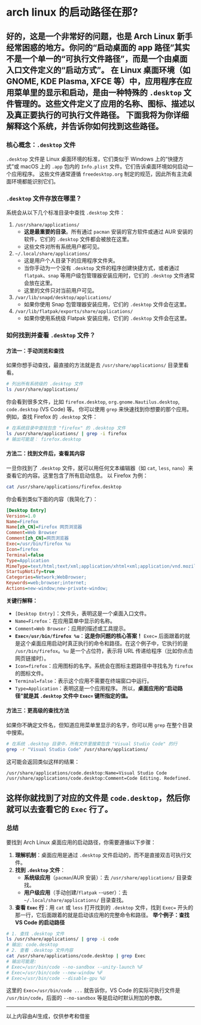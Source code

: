 # arch linux 的启动路径在那?

好的，这是一个非常好的问题，也是 Arch Linux 新手经常困惑的地方。你问的“启动桌面的 app 路径”其实不是一个单一的“可执行文件路径”，而是一个由**桌面入口文件**定义的“启动方式”。
在 Linux 桌面环境（如 GNOME, KDE Plasma, XFCE 等）中，应用程序在应用菜单里的显示和启动，是由一种特殊的 `.desktop` 文件管理的。这些文件定义了应用的名称、图标、描述以及**真正要执行的可执行文件路径**。
下面我将为你详细解释这个系统，并告诉你如何找到这些路径。
---
### 核心概念：`.desktop` 文件
`.desktop` 文件是 Linux 桌面环境的标准，它们类似于 Windows 上的“快捷方式”或 macOS 上的 `.app` 包内的 `Info.plist` 文件。它们告诉桌面环境如何启动一个应用程序。
这些文件通常遵循 `freedesktop.org` 制定的规范，因此所有主流桌面环境都能识别它们。
### `.desktop` 文件存放在哪里？
系统会从以下几个标准目录中查找 `.desktop` 文件：
1.  `/usr/share/applications/`
    *   **这是最重要的目录**。所有通过 `pacman` 安装的官方软件或通过 AUR 安装的软件，它们的 `.desktop` 文件都会被放在这里。
    *   这些文件对所有系统用户都可见。
2.  `~/.local/share/applications/`
    *   这是用户个人目录下的应用程序文件夹。
    *   当你手动为一个没有 `.desktop` 文件的程序创建快捷方式，或者通过 `flatpak`、`snap` 等用户级包管理器安装应用时，它们的 `.desktop` 文件通常会放在这里。
    *   这里的文件只对当前用户可见。
3.  `/var/lib/snapd/desktop/applications/`
    *   如果你使用 Snap 包管理器安装应用，它们的 `.desktop` 文件会在这里。
4.  `/var/lib/flatpak/exports/share/applications/`
    *   如果你使用系统级 Flatpak 安装应用，它们的 `.desktop` 文件会在这里。
### 如何找到并查看 `.desktop` 文件？
#### 方法一：手动浏览和查找
如果你想手动查找，最直接的方法就是去 `/usr/share/applications/` 目录里看看。
```bash
# 列出所有系统级的 .desktop 文件
ls /usr/share/applications/
```
你会看到很多文件，比如 `firefox.desktop`, `org.gnome.Nautilus.desktop`, `code.desktop` (VS Code) 等。
你可以使用 `grep` 来快速找到你想要的那个应用。例如，查找 Firefox 的 `.desktop` 文件：
```bash
# 在系统目录中查找包含 "firefox" 的 .desktop 文件
ls /usr/share/applications/ | grep -i firefox
# 输出可能是： firefox.desktop
```
#### 方法二：找到文件后，查看其内容
一旦你找到了 `.desktop` 文件，就可以用任何文本编辑器（如 `cat`, `less`, `nano`）来查看它的内容。这里包含了所有启动信息。
以 Firefox 为例：
```bash
cat /usr/share/applications/firefox.desktop
```
你会看到类似下面的内容（我简化了）：
```ini
[Desktop Entry]
Version=1.0
Name=Firefox
Name[zh_CN]=Firefox 网页浏览器
Comment=Web Browser
Comment[zh_CN]=网页浏览器
Exec=/usr/bin/firefox %u
Icon=firefox
Terminal=false
Type=Application
MimeType=text/html;text/xml;application/xhtml+xml;application/vnd.mozilla.xul+xml;text/mml;x-scheme-handler/http;x-scheme-handler/https;
StartupNotify=true
Categories=Network;WebBrowser;
Keywords=web;browser;internet;
Actions=new-window;new-private-window;
```
**关键行解释：**
*   `[Desktop Entry]`：文件头，表明这是一个桌面入口文件。
*   `Name=Firefox`：在应用菜单中显示的名称。
*   `Comment=Web Browser`：应用的描述或工具提示。
*   **`Exec=/usr/bin/firefox %u`**：**这是你问题的核心答案！** `Exec=` 后面跟着的就是这个桌面应用启动时真正执行的命令和路径。在这个例子中，它执行的是 `/usr/bin/firefox`。`%u` 是一个占位符，表示将 URL 传递给程序（比如你点击网页链接时）。
*   `Icon=firefox`：应用图标的名字。系统会在图标主题路径中寻找名为 `firefox` 的图标文件。
*   `Terminal=false`：表示这个应用不需要在终端窗口中运行。
*   `Type=Application`：表明这是一个应用程序。
所以，**桌面应用的“启动路径”就是其 `.desktop` 文件中 `Exec=` 键所指定的值。**
#### 方法三：更高级的查找方法
如果你不确定文件名，但知道应用菜单里显示的名字，你可以用 `grep` 在整个目录中搜索。
```bash
# 在系统 .desktop 目录中，所有文件里搜索包含 "Visual Studio Code" 的行
grep -r "Visual Studio Code" /usr/share/applications/
```
这可能会返回类似这样的结果：
```
/usr/share/applications/code.desktop:Name=Visual Studio Code
/usr/share/applications/code.desktop:Comment=Code Editing. Redefined.
```
这样你就找到了对应的文件是 `code.desktop`，然后你就可以去查看它的 `Exec` 行了。
---
### 总结
要找到 Arch Linux 桌面应用的启动路径，你需要遵循以下步骤：
1.  **理解机制**：桌面应用是通过 `.desktop` 文件启动的，而不是直接双击可执行文件。
2.  **找到 `.desktop` 文件**：
    *   **系统级应用**（`pacman`/AUR 安装）：去 `/usr/share/applications/` 目录查找。
    *   **用户级应用**（手动创建/`flatpak` --user）：去 `~/.local/share/applications/` 目录查找。
3.  **查看 `Exec` 行**：用 `cat` 或 `less` 打开找到的 `.desktop` 文件，找到 `Exec=` 开头的那一行，它后面跟着的就是启动该应用的完整命令和路径。
**举个例子：查找 VS Code 的启动路径**
```bash
# 1. 查找 .desktop 文件
ls /usr/share/applications/ | grep -i code
# 输出: code.desktop
# 2. 查看 .desktop 文件内容
cat /usr/share/applications/code.desktop | grep Exec
# 输出可能是:
# Exec=/usr/bin/code --no-sandbox --unity-launch %F
# Exec=/usr/bin/code --new-window %F
# Exec=/usr/bin/code --disable-gpu %U
```
这里的 `Exec=/usr/bin/code ...` 就告诉你，VS Code 的实际可执行文件是 `/usr/bin/code`，后面的 `--no-sandbox` 等是启动时默认附加的参数。

--------------------------------
以上内容由AI生成，仅供参考和借鉴
